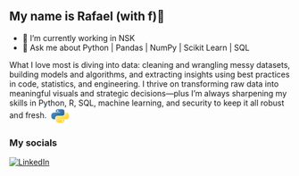 ## My name is Rafael (with f)👋

- 🔭 I’m currently working in NSK
- 💬 Ask me about Python | Pandas | NumPy | Scikit Learn | SQL
  
What I love most is diving into data: cleaning and wrangling messy datasets, building models and algorithms, and extracting insights using best practices in code, statistics, and engineering. I thrive on transforming raw data into meaningful visuals and strategic decisions—plus I’m always sharpening my skills in Python, R, SQL, machine learning, and security to keep it all robust and fresh.
   <img align="center" alt="Rafa-Python" height="30" width="40" src="https://raw.githubusercontent.com/devicons/devicon/master/icons/python/python-original.svg">


### My socials
 [![LinkedIn](https://img.shields.io/badge/LinkedIn-0077B5?style=for-the-badge&logo=linkedin&logoColor=white)](https://www.linkedin.com/in/rafael-passosdev)
